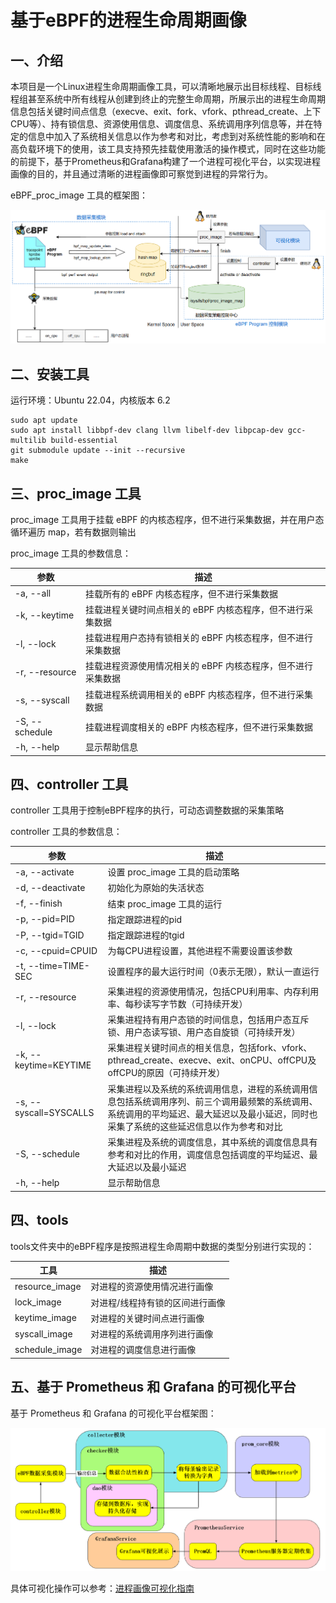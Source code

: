 # 基于eBPF的进程生命周期画像

## 一、介绍

本项目是一个Linux进程生命周期画像工具，可以清晰地展示出目标线程、目标线程组甚至系统中所有线程从创建到终止的完整生命周期，所展示出的进程生命周期信息包括关键时间点信息（execve、exit、fork、vfork、pthread_create、上下CPU等）、持有锁信息、资源使用信息、调度信息、系统调用序列信息等，并在特定的信息中加入了系统相关信息以作为参考和对比，考虑到对系统性能的影响和在高负载环境下的使用，该工具支持预先挂载使用激活的操作模式，同时在这些功能的前提下，基于Prometheus和Grafana构建了一个进程可视化平台，以实现进程画像的目的，并且通过清晰的进程画像即可察觉到进程的异常行为。

eBPF_proc_image 工具的框架图：

<div align='center'><img src="./docs/images/eBPF_proc_image.png"></div>

## 二、安装工具

运行环境：Ubuntu 22.04，内核版本 6.2

```
sudo apt update
sudo apt install libbpf-dev clang llvm libelf-dev libpcap-dev gcc-multilib build-essential
git submodule update --init --recursive
make
```

## 三、proc_image 工具

proc_image 工具用于挂载 eBPF 的内核态程序，但不进行采集数据，并在用户态循环遍历 map，若有数据则输出

proc_image 工具的参数信息：

| 参数                 | 描述                                              |
| -------------------- | ------------------------------------------------- |
| -a, --all | 挂载所有的 eBPF 内核态程序，但不进行采集数据 |
| -k, --keytime | 挂载进程关键时间点相关的 eBPF 内核态程序，但不进行采集数据 |
| -l, --lock | 挂载进程用户态持有锁相关的 eBPF 内核态程序，但不进行采集数据 |
| -r, --resource | 挂载进程资源使用情况相关的 eBPF 内核态程序，但不进行采集数据 |
| -s, --syscall  | 挂载进程系统调用相关的 eBPF 内核态程序，但不进行采集数据 |
| -S, --schedule | 挂载进程调度相关的 eBPF 内核态程序，但不进行采集数据 |
| -h, --help           | 显示帮助信息                                      |

## 四、controller 工具

controller 工具用于控制eBPF程序的执行，可动态调整数据的采集策略

controller 工具的参数信息：

| 参数                   | 描述                                                         |
| ---------------------- | ------------------------------------------------------------ |
| -a, --activate         | 设置 proc_image 工具的启动策略                               |
| -d, --deactivate       | 初始化为原始的失活状态                                       |
| -f, --finish           | 结束 proc_image 工具的运行                                   |
| -p, --pid=PID          | 指定跟踪进程的pid                                            |
| -P, --tgid=TGID        | 指定跟踪进程的tgid                                           |
| -c, --cpuid=CPUID      | 为每CPU进程设置，其他进程不需要设置该参数                    |
| -t, --time=TIME-SEC    | 设置程序的最大运行时间（0表示无限），默认一直运行            |
| -r, --resource         | 采集进程的资源使用情况，包括CPU利用率、内存利用率、每秒读写字节数（可持续开发） |
| -l, --lock             | 采集进程持有用户态锁的时间信息，包括用户态互斥锁、用户态读写锁、用户态自旋锁（可持续开发） |
| -k, --keytime=KEYTIME  | 采集进程关键时间点的相关信息，包括fork、vfork、pthread_create、execve、exit、onCPU、offCPU及offCPU的原因（可持续开发） |
| -s, --syscall=SYSCALLS | 采集进程以及系统的系统调用信息，进程的系统调用信息包括系统调用序列、前三个调用最频繁的系统调用、系统调用的平均延迟、最大延迟以及最小延迟，同时也采集了系统的这些延迟信息以作为参考和对比 |
| -S, --schedule         | 采集进程及系统的调度信息，其中系统的调度信息具有参考和对比的作用，调度信息包括调度的平均延迟、最大延迟以及最小延迟 |
| -h, --help             | 显示帮助信息                                                 |

## 四、tools

tools文件夹中的eBPF程序是按照进程生命周期中数据的类型分别进行实现的：

| 工具            | 描述                            |
| --------------- | ------------------------------- |
| resource_image | 对进程的资源使用情况进行画像           |
| lock_image      | 对进程/线程持有锁的区间进行画像 |
| keytime_image   | 对进程的关键时间点进行画像      |
| syscall_image   | 对进程的系统调用序列进行画像      |
| schedule_image   | 对进程的调度信息进行画像      |

## 五、基于 Prometheus 和 Grafana 的可视化平台

基于 Prometheus 和 Grafana 的可视化平台框架图：

<div align='center'><img src="./docs/images/visualization_platform.png"></div>

具体可视化操作可以参考：[进程画像可视化指南](docs/proc_image_vis_guide.md)